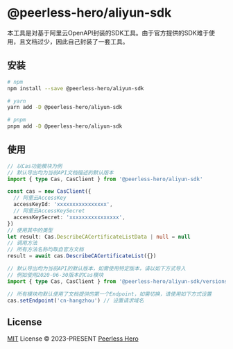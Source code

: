 # @peerless-hero/aliyun-sdk

本工具是对基于阿里云OpenAPI封装的SDK工具。由于官方提供的SDK难于使用，且文档过少，因此自己封装了一套工具。

## 安装

```bash
# npm
npm install --save @peerless-hero/aliyun-sdk

# yarn
yarn add -D @peerless-hero/aliyun-sdk

# pnpm
pnpm add -D @peerless-hero/aliyun-sdk
```

## 使用

```ts
// 以Cas功能模块为例
// 默认导出均为当前API文档描述的默认版本
import { type Cas, CasClient } from '@peerless-hero/aliyun-sdk'

const cas = new CasClient({
  // 阿里云AccessKey
  accessKeyId: 'xxxxxxxxxxxxxxxx',
  // 阿里云AccessKeySecret
  accessKeySecret: 'xxxxxxxxxxxxxxxx',
})
// 使用其中的类型
let result: Cas.DescribeCACertificateListData | null = null
// 调用方法
// 所有方法名称均取自官方文档
result = await cas.DescribeCACertificateList({})
```

```ts
// 默认导出均为当前API的默认版本，如需使用特定版本，请以如下方式导入
// 例如使用2020-06-30版本的Cas模块
import { type Cas, CasClient } from '@peerless-hero/aliyun-sdk/versions/2020-06-30'
```

```ts
// 所有模块均默认使用了文档提供的第一个Endpoint，如需切换，请使用如下方式设置
cas.setEndpoint('cn-hangzhou') // 设置请求域名
```

## License

[MIT](./LICENSE) License © 2023-PRESENT [Peerless Hero](https://github.com/peerless-hero)
